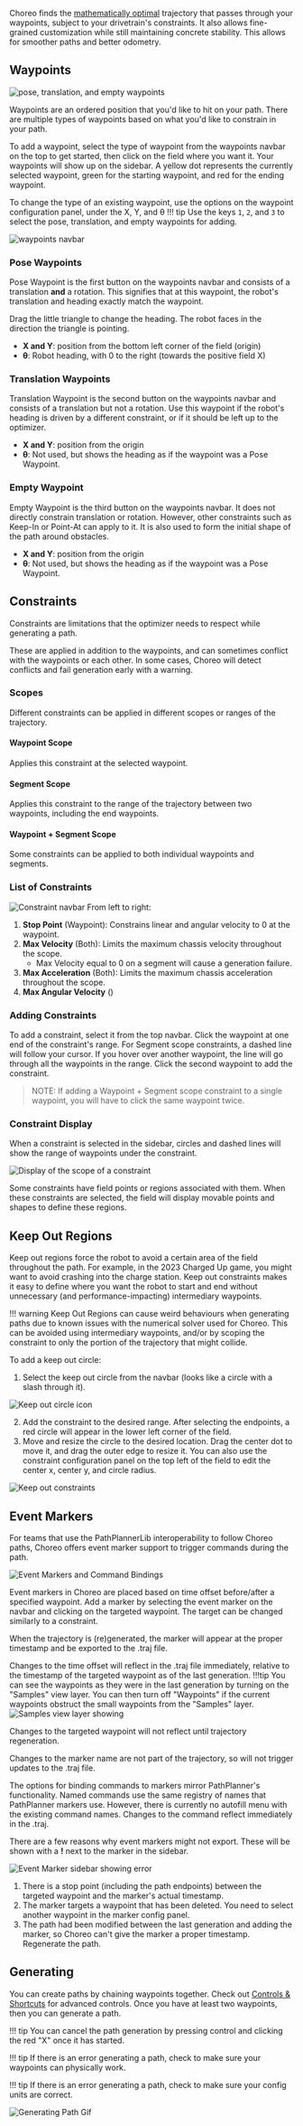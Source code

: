 Choreo finds the [mathematically optimal](https://en.wikipedia.org/wiki/Mathematical_optimization) trajectory that passes through your waypoints, subject to your drivetrain's constraints. It also allows fine-grained customization while still maintaining concrete stability. This allows for smoother paths and better odometry.

## Waypoints

![pose, translation, and empty waypoints](../media/waypoint-types.png)

Waypoints are an ordered position that you'd like to hit on your path. There are multiple types of waypoints based on what you'd like to constrain in your path.

To add a waypoint, select the type of waypoint from the waypoints navbar on the top to get started, then click on the field where you want it. Your waypoints will show up on the sidebar. A yellow dot represents the currently selected waypoint, green for the starting waypoint, and red for the ending waypoint.

To change the type of an existing waypoint, use the options on the waypoint configuration panel, under the X, Y, and θ 
!!! tip
    Use the keys `1`, `2`, and `3` to select the pose, translation, and empty waypoints for adding.

![waypoints navbar](../media/waypoints+navbar.png)

### Pose Waypoints

Pose Waypoint is the first button on the waypoints navbar and consists of a translation **and** a rotation. This signifies that at this waypoint, the robot's translation and heading exactly match the waypoint. 

Drag the little triangle to change the heading. The robot faces in the direction the triangle is pointing.

- **X and Y**: position from the bottom left corner of the field (origin)
- **θ**: Robot heading, with 0 to the right (towards the positive field X)

### Translation Waypoints

Translation Waypoint is the second button on the waypoints navbar and consists of a translation but not a rotation. Use this waypoint if the robot's heading is driven by a different constraint, or if it should be left up to the optimizer.

- **X and Y**: position from the origin
- **θ**: Not used, but shows the heading as if the waypoint was a Pose Waypoint.

### Empty Waypoint

Empty Waypoint is the third button on the waypoints navbar. It does not directly constrain translation or rotation. However, other constraints such as Keep-In or Point-At can apply to it. It is also used to form the initial shape of the path around obstacles.

- **X and Y**: position from the origin
- **θ**: Not used, but shows the heading as if the waypoint was a Pose Waypoint.

## Constraints

Constraints are limitations that the optimizer needs to respect while generating a path.

These are applied in addition to the waypoints, and can sometimes conflict with the waypoints or each other. In some cases, Choreo will detect conflicts and fail generation early with a warning.

### Scopes

Different constraints can be applied in different scopes or ranges of the trajectory.

#### Waypoint Scope

Applies this constraint at the selected waypoint.

#### Segment Scope

Applies this constraint to the range of the trajectory between two waypoints, including the end waypoints.

#### Waypoint + Segment Scope

Some constraints can be applied to both individual waypoints and segments.

### List of Constraints

![Constraint navbar](../media/constraint_navbar.png)
From left to right:

1. **Stop Point** (Waypoint): Constrains linear and angular velocity to 0 at the waypoint.
2. **Max Velocity** (Both): Limits the maximum chassis velocity throughout the scope.
    * Max Velocity equal to 0 on a segment will cause a generation failure.
3. **Max Acceleration** (Both): Limits the maximum chassis acceleration throughout the scope.
4. **Max Angular Velocity** ()


### Adding Constraints

To add a constraint, select it from the top navbar. Click the waypoint at one end of the constraint's range. For Segment scope constraints, a dashed line will follow your cursor. If you hover over another waypoint, the line will go through all the waypoints in the range. Click the second waypoint to add the constraint.

> NOTE: If adding a Waypoint + Segment scope constraint to a single waypoint, you will have to click the same waypoint twice.

### Constraint Display

When a constraint is selected in the sidebar, circles and dashed lines will show the range of waypoints under the constraint.

![Display of the scope of a constraint](../media/constraint-scope-line.png)

Some constraints have field points or regions associated with them. When these constraints are selected, the field will display movable points and shapes to define these regions.

## Keep Out Regions

Keep out regions force the robot to avoid a certain area of the field throughout the path. For example, in the 2023 Charged Up game, you might want to avoid crashing into the charge station. Keep out constraints makes it easy to define where you want the robot to start and end without unnecessary (and performance-impacting) intermediary waypoints.

!!! warning
    Keep Out Regions can cause weird behaviours when generating paths due to known issues with the numerical solver used for Choreo. This can be avoided using intermediary waypoints, and/or by scoping the constraint to only the portion of the trajectory that might collide.

To add a keep out circle:

1. Select the keep out circle from the navbar (looks like a circle with a slash through it).

![Keep out circle icon](../media/keep_out_circle_icon.png)

2. Add the constraint to the desired range. After selecting the endpoints, a red circle will appear in the lower left corner of the field.
3. Move and resize the circle to the desired location. Drag the center dot to move it, and drag the outer edge to resize it. You can also use the constraint configuration panel on the top left of the field to edit the center x, center y, and circle radius.

![Keep out constraints](../media/keep_out_circle.png)

## Event Markers

For teams that use the PathPlannerLib interoperability to follow Choreo paths, Choreo offers event marker support to trigger commands during the path.

![Event Markers and Command Bindings](../media/event-markers.png)

Event markers in Choreo are placed based on time offset before/after a specified waypoint. Add a marker by selecting the event marker on the navbar and clicking on the targeted waypoint. The target can be changed similarly to a constraint.

When the trajectory is (re)generated, the marker will appear at the proper timestamp and be exported to the .traj file.

Changes to the time offset will reflect in the .traj file immediately, relative to the timestamp of the targeted waypoint as of the last generation.
!!!tip You can see the waypoints as they were in the last generation by turning on the "Samples" view layer. You can then turn off "Waypoints" if the current waypoints obstruct the small waypoints from the "Samples" layer.
![Samples view layer showing ](../media/samples-layer-wpts.png)

Changes to the targeted waypoint will not reflect until trajectory regeneration.

Changes to the marker name are not part of the trajectory, so will not trigger updates to the .traj file.

The options for binding commands to markers mirror PathPlanner's functionality. Named commands use the same registry of names that PathPlanner markers use. However, there is currently no autofill menu with the existing command names. Changes to the command reflect immediately in the .traj.

There are a few reasons why event markers might not export. These will be shown with a **!** next to the marker in the sidebar.

![Event Marker sidebar showing error](../media/event-marker-error.png)

1. There is a stop point (including the path endpoints) between the targeted waypoint and the marker's actual timestamp.
2. The marker targets a waypoint that has been deleted. You need to select another waypoint in the marker config panel.
3. The path had been modified between the last generation and adding the marker, so Choreo can't give the marker a proper timestamp. Regenerate the path.

## Generating

You can create paths by chaining waypoints together. Check out [Controls & Shortcuts](./controls-shortcuts.md) for advanced controls. Once you have at least two waypoints, then you can generate a path.

!!! tip
    You can cancel the path generation by pressing control and clicking the red "X" once it has started.

!!! tip
    If there is an error generating a path, check to make sure your waypoints can physically work.

!!! tip
    If there is an error generating a path, check to make sure your config units are correct.

![Generating Path Gif](../media/generating_path.gif)
